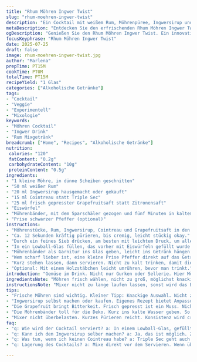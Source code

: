 ```yaml
---
title: "Rhum Möhren Ingwer Twist"
slug: "rhum-moehren-ingwer-twist"
description: "Ein Cocktail mit weißem Rum, Möhrenpüree, Ingwersirup und einem Hauch Grapefruitsaft. Erfrischend, leicht scharf, ohne Milchprodukte, Nüsse, Gluten oder Eier. Zubereitung in etwa zehn Minuten. Eiswürfel, Möhrenbänder als Dekoration. Zubereitung mit feinem Sieb. Alkoholischer Genuss mit Gemüse- und Ingwernote. Als Lowball servieren. Für eine kleine Runde oder Solo."
metaDescription: "Entdecken Sie den erfrischenden Rhum Möhren Ingwer Twist. Ein besonderer Cocktail mit Gemüse und Rum. Schnell zubereitet, kreativ und lecker."
ogDescription: "Genießen Sie den Rhum Möhren Ingwer Twist. Ein innovativer Cocktail mit Möhren, Ingwer und Rum. Erfrischend und würzig!"
focusKeyphrase: "Rhum Möhren Ingwer Twist"
date: 2025-07-25
draft: false
image: rhum-moehren-ingwer-twist.jpg
author: "Marlena"
prepTime: PT15M
cookTime: PT0M
totalTime: PT15M
recipeYield: "1 Glas"
categories: ["Alkoholische Getränke"]
tags:
- "Cocktail"
- "Veggie"
- "Experimentell"
- "Mixologie"
keywords:
- "Möhren Cocktail"
- "Ingwer Drink"
- "Rum Mixgetränk"
breadcrumb: ["Home", "Recipes", "Alkoholische Getränke"]
nutrition: 
 calories: "120"
 fatContent: "0.2g"
 carbohydrateContent: "10g"
 proteinContent: "0.5g"
ingredients:
- "1 kleine Möhre, in dünne Scheiben geschnitten"
- "50 ml weißer Rum"
- "20 ml Ingwersirup hausgemacht oder gekauft"
- "15 ml Cointreau statt Triple Sec"
- "25 ml frisch gepresster Grapefruitsaft statt Zitronensaft"
- "Eiswürfel"
- "Möhrenbänder, mit dem Sparschäler gezogen und fünf Minuten in kaltem Wasser"
- "Prise schwarzer Pfeffer (optional)"
instructions:
- "Möhrenstücke, Rum, Ingwersirup, Cointreau und Grapefruitsaft in den Mixer geben."
- "Ca. 12 Sekunden kräftig pürieren, bis cremig, leicht stückig okay."
- "Durch ein feines Sieb drücken, am besten mit leichtem Druck, um alle Fasern zu entfernen."
- "In ein Lowball-Glas füllen, das vorher mit Eiswürfeln gefüllt wurde."
- "Möhrenbänder als Garnitur ins Glas geben, leicht ins Getränk hängen."
- "Wem scharf lieber ist, eine kleine Prise Pfeffer direkt auf das Getränk geben."
- "Kurz stehen lassen, dann servieren. Nicht zu kalt trinken, damit die Aromen wirken."
- "Optional: Mit einem Holzstäbchen leicht umrühren, bevor man trinkt."
introduction: "Gemüse im Drink. Nicht nur Gurken oder Sellerie. Hier Möhre, frisch. So schmeckt Karotte nicht nur roh, sondern würzig, leicht süßlich in Kombination mit Rum. Ingwer beisst zu, bringt Schärfe und Wärme. Dann Grapefruit, etwas bitter, frisch. Spritzig. Weniger Zitronensäure, mehr Frische. Eis kühlt runter. Möhrenbänder schmücken. Ungewöhnlich. Nicht klassisch, eher experimentell. Wenig Zutaten, klarer Charakter. Alkohol spürbar, nicht dominant. Vorbereitung dauert kaum 15 Minuten, Mixer reicht. Kein Extraaufwand, keine ausgefallenen Zutaten. Für Liebhaber von ungewöhnlichen Cocktails. Ohne Milch, Nüsse, Gluten. Vegan freundlich. Das Einfache wird zum Besonderen. Beim Mischen einfach drauflos. Pürieren, sieben, mixen, fertig."
ingredientsNote: "Möhren frisch wählen, nicht zu groß, möglichst knackig. Dünne Scheiben erleichtern das Pürieren. Ingwersirup selbst zu machen lohnt, da Süße und Schärfe sich besser anpassen lassen. Alternativ kann fertiger gekauft werden. Rum sollte weiß und klar sein, mild in Aroma. Für etwas mehr Frische und einen twist, Cointreau statt Triple Sec – intensiver Orangengeschmack, etwas süßer. Grapefruitsaft ersetzt den Zitronensaft, bringt angenehme Bitterkeit und Tiefe. Eis nach Bedarf, aber nicht zu viel, um Verwässerung zu vermeiden. Möhrenbänder, mit Sparschäler nicht zu dick, kurz ins Wasser damit sie knackig bleiben. Schwarzer Pfeffer als optionale Note für Schärfe und Aroma, aber nicht für jeden – vorsichtig dosieren."
instructionsNote: "Mixer nicht zu lange laufen lassen, sonst wird das Ergebnis zu dünn. Püree soll cremig sein, mit organischer Textur. Sieben ist wichtig, sonst Fasern im Glas. Beim Durchpassieren soll zwar der Großteil passiert werden, aber leichte Rückstände sind nicht schlimm. Lowball-Glas mit Eis füllen, damit Getränk angenehm kalt bleibt. Möhrenbänder direkt im Glas erfrischen, wirken dekorativ und schmiegen sich an die Glaswand. Pfeffer sehr sparsam verwenden, eher experimentell. Einmal kurz umrühren vor dem Trinken, damit sich Aromen leicht mischen. Nicht zu kalt servieren – dann entfaltet sich das volle Aroma der Zutaten besser."
tips:
- "Frische Möhren sind wichtig. Kleiner Tipp: Knackige Auswahl. Nicht zu groß. Dünne Scheiben. Erleichtert das Pürieren. Gesund und lecker. Möhren geben Farbtupfer. Macht das Getränk lebendiger."
- "Ingwersirup selbst machen oder kaufen. Eigenes Rezept bietet Anpassung. Süß und scharf in Balance halten. Fertiger Sirup ist oft zu süß. Cointreau statt Triple Sec bringt mehr Aroma. Orange schmeckt intensiver."
- "Die Grapefruit bringt Bitterkeit. Frisch gepresst ist ein Muss. Nicht zu viel Zitronensäure. Das Getränk braucht Leichtigkeit. Eiswürfel nur nach Bedarf. Zu viel Wasser lässt den Geschmack verwässern."
- "Die Möhrenbänder toll für die Deko. Kurz ins kalte Wasser geben. So bleiben sie knackig. Künstlich platziert, aber schön. Pfeffer optional? Ja, aber mit Bedacht dosieren. Nicht jeder mag Schärfe."
- "Mixer nicht überbelasten. Kurzes Pürieren reicht. Konsistenz wird cremig, nicht flüssig. Sieben ist wichtig. Fasern abtrennen. So bleibt das Glas sauber. Glas mit Eis füllen. Das Getränk kühl halten."
faq:
- "q: Wie wird der Cocktail serviert? a: In einem Lowball-Glas, gefüllt mit Eiswürfeln. Er klingt frisch. Aber nicht zu kalt servieren. Aromen der Zutaten kommen besser zur Geltung."
- "q: Kann ich den Ingwersirup selber machen? a: Ja, das ist möglich. Zucker, Ingwer, Wasser, kochen. Eine Woche im Kühlschrank haltbar. Anpassen der Süße selber machen. Einfach und günstig."
- "q: Was tun, wenn ich keinen Cointreau habe? a: Triple Sec geht auch. Aber Cointreau hat intensiveren Geschmack. Alternativen wie Amaretto? Zu süß, besser Cointreau behalten."
- "q: Lagerung des Cocktails? a: Mixe direkt vor dem Servieren. Wenn übrig bleibt, schwer zu lagern. Am besten frisch trinken. Ingwer und Grapefruit verlieren Aroma. Also schnell genießen."

---
```

